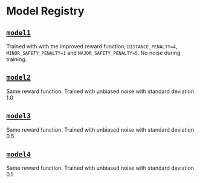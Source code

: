 # Model Registry

## [`model1`](./model1/)

Trained with with the improved reward function, `DISTANCE_PENALTY=4`, `MINOR_SAFETY_PENALTY=1` and `MAJOR_SAFETY_PENALTY=5`. No noise during training.

## [`model2`](./model2/)

Same reward function. Trained with unbiased noise with standard deviation 1.0

## [`model3`](./model3/)

Same reward function. Trained with unbiased noise with standard deviation 0.5

## [`model4`](./model4/)

Same reward function. Trained with unbiased noise with standard deviation 0.1